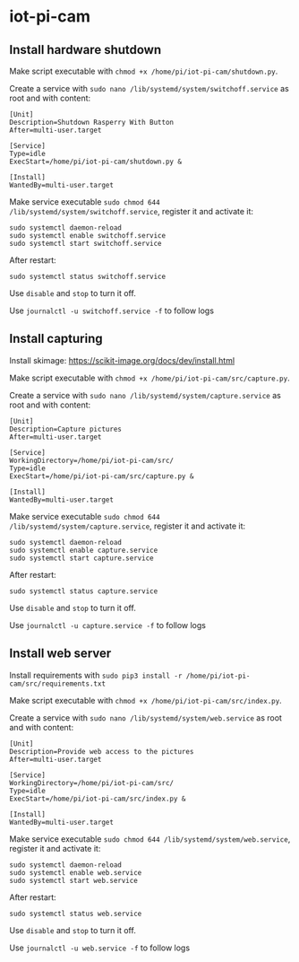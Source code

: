 # iot-pi-cam

## Install hardware shutdown

Make script executable with `chmod +x /home/pi/iot-pi-cam/shutdown.py`.

Create a service with `sudo nano /lib/systemd/system/switchoff.service` as root and with content:

```
[Unit]
Description=Shutdown Rasperry With Button
After=multi-user.target

[Service]
Type=idle
ExecStart=/home/pi/iot-pi-cam/shutdown.py &

[Install]
WantedBy=multi-user.target
```
Make service executable `sudo chmod 644 /lib/systemd/system/switchoff.service`, register it and activate it:
```
sudo systemctl daemon-reload
sudo systemctl enable switchoff.service
sudo systemctl start switchoff.service
```
After restart:
```
sudo systemctl status switchoff.service
```
Use `disable` and `stop` to turn it off.

Use `journalctl -u switchoff.service -f` to follow logs


## Install capturing

Install skimage: https://scikit-image.org/docs/dev/install.html

Make script executable with `chmod +x /home/pi/iot-pi-cam/src/capture.py`.

Create a service with `sudo nano /lib/systemd/system/capture.service` as root and with content:

```
[Unit]
Description=Capture pictures
After=multi-user.target

[Service]
WorkingDirectory=/home/pi/iot-pi-cam/src/
Type=idle
ExecStart=/home/pi/iot-pi-cam/src/capture.py &

[Install]
WantedBy=multi-user.target
```
Make service executable `sudo chmod 644 /lib/systemd/system/capture.service`, register it and activate it:
```
sudo systemctl daemon-reload
sudo systemctl enable capture.service
sudo systemctl start capture.service
```
After restart:
```
sudo systemctl status capture.service
```
Use `disable` and `stop` to turn it off.

Use `journalctl -u capture.service -f` to follow logs


## Install web server

Install requirements with `sudo pip3 install -r /home/pi/iot-pi-cam/src/requirements.txt`

Make script executable with `chmod +x /home/pi/iot-pi-cam/src/index.py`.

Create a service with `sudo nano /lib/systemd/system/web.service` as root and with content:

```
[Unit]
Description=Provide web access to the pictures
After=multi-user.target

[Service]
WorkingDirectory=/home/pi/iot-pi-cam/src/
Type=idle
ExecStart=/home/pi/iot-pi-cam/src/index.py &

[Install]
WantedBy=multi-user.target
```
Make service executable `sudo chmod 644 /lib/systemd/system/web.service`, register it and activate it:
```
sudo systemctl daemon-reload
sudo systemctl enable web.service
sudo systemctl start web.service
```
After restart:
```
sudo systemctl status web.service
```
Use `disable` and `stop` to turn it off.

Use `journalctl -u web.service -f` to follow logs
